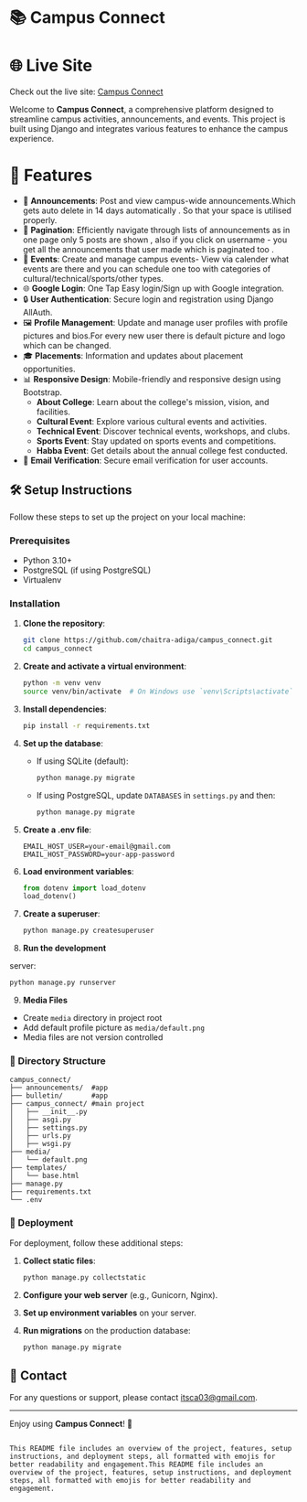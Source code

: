 # 📚 Campus Connect

# 🌐 Live Site
Check out the live site: [Campus Connect](https://campusconnect0.pythonanywhere.com/)

Welcome to **Campus Connect**, a comprehensive platform designed to streamline campus activities, announcements, and events. This project is built using Django and integrates various features to enhance the campus experience.

# 🌟 Features

- 📢 **Announcements**: Post and view campus-wide announcements.Which gets auto delete in 14 days automatically . So that your space is utilised properly.
- 📄 **Pagination**: Efficiently navigate through lists of announcements as in one page only 5 posts are shown , also if you click on username - you get all the announcements that user made which is paginated too .
- 🎉 **Events**: Create and manage campus events- View via calender what events are there and you can schedule one too with categories of cultural/technical/sports/other types.
- 🌐 **Google Login**: One Tap Easy login/Sign up with Google integration.
- 🔒 **User Authentication**: Secure login and registration using Django AllAuth.
- 🖼️ **Profile Management**: Update and manage user profiles with profile pictures and bios.For every new user there is default picture and logo which can be changed.
- 🎓 **Placements**: Information and updates about placement opportunities.
- 📊 **Responsive Design**: Mobile-friendly and responsive design using Bootstrap.
  - **About College**: Learn about the college's mission, vision, and facilities.
  - **Cultural Event**: Explore various cultural events and activities.
  - **Technical Event**: Discover technical events, workshops, and clubs.
  - **Sports Event**: Stay updated on sports events and competitions.
  - **Habba Event**: Get details about the annual college fest conducted.
- 📧 **Email Verification**: Secure email verification for user accounts.
  

## 🛠️ Setup Instructions

Follow these steps to set up the project on your local machine:

### Prerequisites

- Python 3.10+
- PostgreSQL (if using PostgreSQL)
- Virtualenv

### Installation

1. **Clone the repository**:
   ```bash
   git clone https://github.com/chaitra-adiga/campus_connect.git
   cd campus_connect
   ```

2. **Create and activate a virtual environment**:
   ```bash
   python -m venv venv
   source venv/bin/activate  # On Windows use `venv\Scripts\activate`
   ```

3. **Install dependencies**:
   ```bash
   pip install -r requirements.txt
   ```

4. **Set up the database**:
   - If using SQLite (default):
     ```bash
     python manage.py migrate
     ```

   - If using PostgreSQL, update `DATABASES` in `settings.py` and then:
     ```bash
     python manage.py migrate
     ```

5. **Create a .env file**:
   ```plaintext
   EMAIL_HOST_USER=your-email@gmail.com
   EMAIL_HOST_PASSWORD=your-app-password
   ```

6. **Load environment variables**:
   ```python
   from dotenv import load_dotenv
   load_dotenv()
   ```

7. **Create a superuser**:
   ```bash
   python manage.py createsuperuser
   ```

8. **Run the development**

server:
   ```bash
   python manage.py runserver
   ```
9. **Media Files**
- Create `media` directory in project root
- Add default profile picture as `media/default.png`
- Media files are not version controlled

### 📂 Directory Structure

```plaintext
campus_connect/
├── announcements/  #app
├── bulletin/       #app
├── campus_connect/ #main project
│   ├── __init__.py
│   ├── asgi.py
│   ├── settings.py
│   ├── urls.py
│   ├── wsgi.py
├── media/
│   └── default.png
├── templates/
│   └── base.html
├── manage.py
├── requirements.txt
└── .env
```

### 🚀 Deployment

For deployment, follow these additional steps:

1. **Collect static files**:
   ```bash
   python manage.py collectstatic
   ```

2. **Configure your web server** (e.g., Gunicorn, Nginx).

3. **Set up environment variables** on your server.

4. **Run migrations** on the production database:
   ```bash
   python manage.py migrate
   ```

## 📧 Contact

For any questions or support, please contact [itsca03@gmail.com](mailto:itsca03@gmail.com).

---

Enjoy using **Campus Connect**! 🎉
```

This README file includes an overview of the project, features, setup instructions, and deployment steps, all formatted with emojis for better readability and engagement.This README file includes an overview of the project, features, setup instructions, and deployment steps, all formatted with emojis for better readability and engagement.

